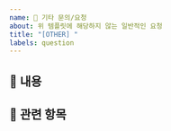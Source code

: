```yaml
---
name: 💬 기타 문의/요청
about: 위 템플릿에 해당하지 않는 일반적인 요청
title: "[OTHER] "
labels: question
---
```


## 💬 내용
<!-- 요청하거나 공유하고 싶은 내용을 자유롭게 작성해주세요 -->

## 📌 관련 항목
<!-- 참고할만한 이슈, PR, 외부 문서 등이 있다면 적어주세요 -->
